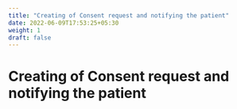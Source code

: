 ```yaml
---
title: "Creating of Consent request and notifying the patient"
date: 2022-06-09T17:53:25+05:30
weight: 1
draft: false
---
```


# Creating of Consent request and notifying the patient
